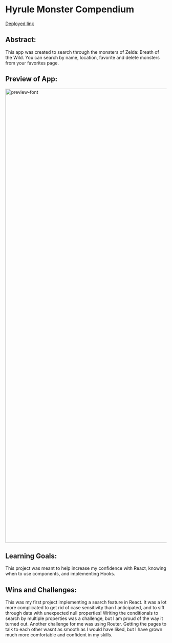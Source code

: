 # Hyrule Monster Compendium

[Deployed link](https://hyrule-monster-compendium-f04248pu5-bribourassa.vercel.app/)

## Abstract:

This app was created to search through the monsters of Zelda: Breath of the Wild. You can search by name, location, favorite and delete monsters from your favorites page.

## Preview of App:

<img width="1419" alt="preview-font" src="https://user-images.githubusercontent.com/111149043/234651805-300cd31d-d0ce-40ba-a03c-2df69da8f27a.png">

## Learning Goals:

This project was meant to help increase my confidence with React, knowing when to use components, and implementing Hooks.

## Wins and Challenges:

This was my first project implementing a search feature in React. It was a lot more complicated to get rid of case sensitivity than I anticipated, and to sift through data with unexpected null properties! Writing the conditionals to search by multiple properties was a challenge, but I am proud of the way it turned out. Another challenge for me was using Router. Getting the pages to talk to each other wasnt as smooth as I would have liked, but I have grown much more comfortable and confident in my skills.
